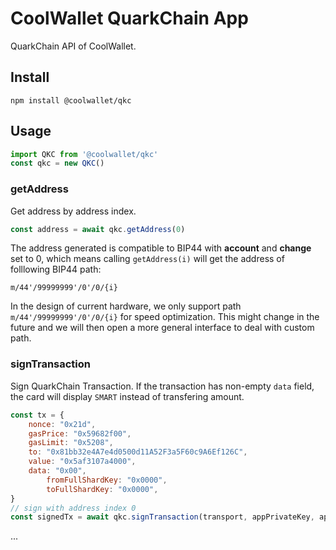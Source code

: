 # CoolWallet QuarkChain App

QuarkChain API of CoolWallet.

## Install

```shell
npm install @coolwallet/qkc
```

## Usage

```javascript
import QKC from '@coolwallet/qkc'
const qkc = new QKC()
```

### getAddress

Get address by address index.

```javascript
const address = await qkc.getAddress(0)
```

The address generated is compatible to BIP44 with **account** and **change** set to 0, which means calling `getAddress(i)` will get the address of folllowing BIP44 path:

```none
m/44'/99999999'/0'/0/{i}
```

In the design of current hardware, we only support path `m/44'/99999999'/0'/0/{i}` for speed optimization. This might change in the future and we will then open a more general interface to deal with custom path.

### signTransaction

Sign QuarkChain Transaction. If the transaction has non-empty `data` field, the card will display `SMART` instead of transfering amount.

```javascript
const tx = {
    nonce: "0x21d",
    gasPrice: "0x59682f00",
    gasLimit: "0x5208",
    to: "0x81bb32e4A7e4d0500d11A52F3a5F60c9A6Ef126C",
    value: "0x5af3107a4000",
    data: "0x00",
		fromFullShardKey: "0x0000",
		toFullShardKey: "0x0000",
}
// sign with address index 0
const signedTx = await qkc.signTransaction(transport, appPrivateKey, appId, tx, 0)
```

...

